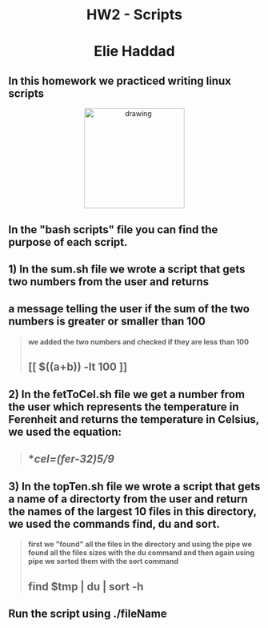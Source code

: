 <h1 align="center">HW2 - Scripts</h1>
<h1 align="center">Elie Haddad</h1>

## In this homework we practiced writing linux scripts

<p align="center">
  <img src="https://miro.medium.com/max/681/1*3VtnO2AjPYLEackpU79wmw.jpeg" alt="drawing" style="width:200px;"/>
</p>

## In the "bash scripts" file you can find the purpose of each script.

## 1) In the sum.sh file we wrote a script that gets two numbers from the user and returns
## a message telling the user if the sum of the two numbers is greater or smaller than 100
>#### **we added the two numbers and checked if they are less than 100**
> ## **[[ $((a+b)) -lt 100 ]]**
## 2) In the fetToCel.sh file we get a number from the user which represents the temperature in Ferenheit and returns the temperature in Celsius, we used the equation:
> ## **cel=(fer-32)*5/9**
## 3) In the topTen.sh file we wrote a script that gets a name of a directorty from the user and return the names of the largest 10 files in this directory, we used the commands find, du and sort.
> #### **first we "found" all the files in the directory and using the pipe we found all the files sizes with the du command and then again using pipe we sorted them with the sort command**
> ## **find $tmp | du | sort -h**

## Run the script using ./fileName
